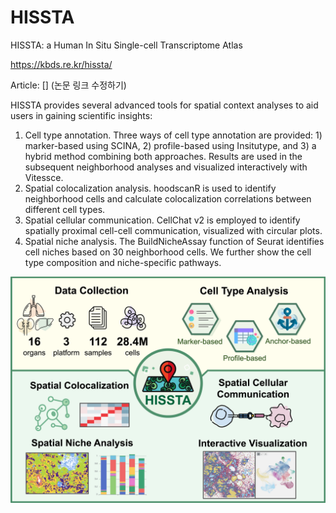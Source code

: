 # HISSTA
HISSTA: a Human In Situ Single-cell Transcriptome Atlas

https://kbds.re.kr/hissta/

Article: [] (논문 링크 수정하기)

HISSTA provides several advanced tools for spatial context analyses to aid users in gaining scientific insights:
1. Cell type annotation. Three ways of cell type annotation are provided: 1) marker-based using SCINA, 2) profile-based using Insitutype, and 3) a hybrid method combining both approaches. Results are used in the subsequent neighborhood analyses and visualized interactively with Vitessce.
2. Spatial colocalization analysis. hoodscanR is used to identify neighborhood cells and calculate colocalization correlations between different cell types.
3. Spatial cellular communication. CellChat v2 is employed to identify spatially proximal cell-cell communication, visualized with circular plots.
4. Spatial niche analysis. The BuildNicheAssay function of Seurat identifies cell niches based on 30 neighborhood cells. We further show the cell type composition and niche-specific pathways.


![Graphical Abstract](images/0_graphical_abstract.png)
